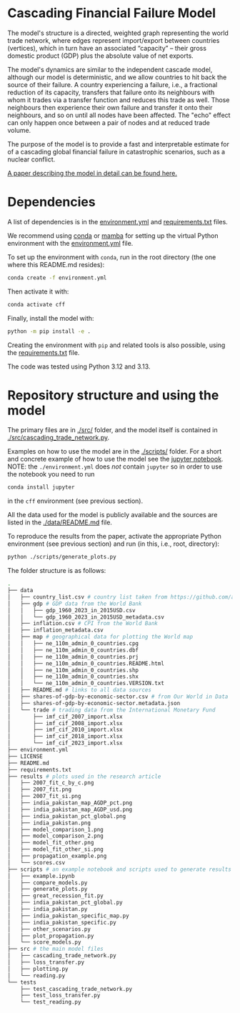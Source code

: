 # Cascading Financial Failure Model
The model's structure is a directed, weighted graph representing the world trade network, where edges represent import/export between countries (vertices), which in turn have an associated “capacity” – their gross domestic product (GDP) plus the absolute value of net exports. 

The model's dynamics are similar to the independent cascade model, although our model is deterministic, and we allow countries to hit back the source of their failure.
A country experiencing a failure, i.e., a fractional reduction of its capacity, transfers that failure onto its neighbours with whom it trades via a transfer function and reduces this trade as well.
Those neighbours then experience their own failure and transfer it onto their neighbours, and so on until all nodes have been affected.
The "echo" effect can only happen once between a pair of nodes and at reduced trade volume.

The purpose of the model is to provide a fast and interpretable estimate for of a cascading global financial failure in catastrophic scenarios, such as a nuclear conflict.

[A paper describing the model in detail can be found here.](https://arxiv.org/)

# Dependencies

A list of dependencies is in the [environment.yml](./environment.yml) and [requirements.txt](./requirements.txt) files.

We recommend using [conda](https://docs.conda.io/en/latest/) or [mamba](https://mamba.readthedocs.io/en/latest/) for setting up the virtual Python environment with the [environment.yml](./environment.yml) file.

To set up the environment with `conda`, run in the root directory (the one where this README.md resides):

```bash
conda create -f environment.yml
```

Then activate it with:
```bash
conda activate cff
```

Finally, install the model with:
```bash
python -m pip install -e .
```

Creating the environment with `pip` and related tools is also possible, using the [requirements.txt](./requirements.txt) file. 

The code was tested using Python 3.12 and 3.13.

# Repository structure and using the model

The primary files are in [./src/](./src/) folder, and the model itself is contained in [./src/cascading_trade_network.py](./src/cascading_trade_network.py).

Examples on how to use the model are in the [./scripts/](./scripts/) folder.
For a short and concrete example of how to use the model see the [jupyter notebook](./scripts/example.ipynb).
NOTE: the `./environment.yml` does *not* contain `jupyter` so in order to use the notebook you need to run
```bash
conda install jupyter
```
in the `cff` environment (see previous section).

All the data used for the model is publicly available and the sources are listed in the [./data/README.md](./data/README.md) file.

To reproduce the results from the paper, activate the appropriate Python environment (see previous section) and run (in this, i.e., root, directory):
```bash
python ./scripts/generate_plots.py
```

The folder structure is as follows:

```bash
.
├── data
│   ├── country_list.csv # country list taken from https://github.com/allfed/allfed-integrated-model
│   ├── gdp # GDP data from the World Bank
│   │   ├── gdp_1960_2023_in_2015USD.csv
│   │   └── gdp_1960_2023_in_2015USD_metadata.csv
│   ├── inflation.csv # CPI from the World Bank
│   ├── inflation_metadata.csv
│   ├── map # geographical data for plotting the World map
│   │   ├── ne_110m_admin_0_countries.cpg
│   │   ├── ne_110m_admin_0_countries.dbf
│   │   ├── ne_110m_admin_0_countries.prj
│   │   ├── ne_110m_admin_0_countries.README.html
│   │   ├── ne_110m_admin_0_countries.shp
│   │   ├── ne_110m_admin_0_countries.shx
│   │   └── ne_110m_admin_0_countries.VERSION.txt
│   ├── README.md # links to all data sources
│   ├── shares-of-gdp-by-economic-sector.csv # from Our World in Data
│   ├── shares-of-gdp-by-economic-sector.metadata.json
│   └── trade # trading data from the International Monetary Fund
│       ├── imf_cif_2007_import.xlsx
│       ├── imf_cif_2008_import.xlsx
│       ├── imf_cif_2010_import.xlsx
│       ├── imf_cif_2018_import.xlsx
│       └── imf_cif_2023_import.xlsx
├── environment.yml
├── LICENSE
├── README.md
├── requirements.txt
├── results # plots used in the research article
│   ├── 2007_fit_c_by_c.png
│   ├── 2007_fit.png
│   ├── 2007_fit_si.png
│   ├── india_pakistan_map_AGDP_pct.png
│   ├── india_pakistan_map_AGDP_usd.png
│   ├── india_pakistan_pct_global.png
│   ├── india_pakistan.png
│   ├── model_comparison_1.png
│   ├── model_comparison_2.png
│   ├── model_fit_other.png
│   ├── model_fit_other_si.png
│   ├── propagation_example.png
│   └── scores.csv
├── scripts # an example notebook and scripts used to generate results
│   ├── example.ipynb
│   ├── compare_models.py
│   ├── generate_plots.py
│   ├── great_recession_fit.py
│   ├── india_pakistan_pct_global.py
│   ├── india_pakistan.py
│   ├── india_pakistan_specific_map.py
│   ├── india_pakistan_specific.py
│   ├── other_scenarios.py
│   ├── plot_propagation.py
│   └── score_models.py
├── src # the main model files
│   ├── cascading_trade_network.py
│   ├── loss_transfer.py
│   ├── plotting.py
│   └── reading.py
└── tests
    ├── test_cascading_trade_network.py
    ├── test_loss_transfer.py
    └── test_reading.py
```
